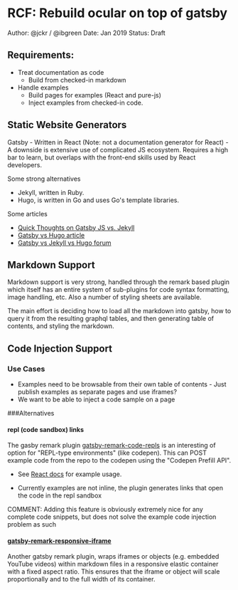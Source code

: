 # RCF: Rebuild ocular on top of gatsby

Author: @jckr / @ibgreen
Date: Jan 2019
Status: Draft


## Requirements:

* Treat documentation as code
    * Build from checked-in markdown
* Handle examples
    * Build pages for examples (React and pure-js)
    * Inject examples from checked-in code.


## Static Website Generators

Gatsby - Written in React (Note: not a documentation generator for React) - A downside is extensive use of complicated JS ecosystem. Requires a high bar to learn, but overlaps with the front-end skills used by React developers.

Some strong alternatives
- Jekyll, written in Ruby.
- Hugo, is written in Go and uses Go's template libraries.

Some articles
- [Quick Thoughts on Gatsby JS vs. Jekyll](https://medium.com/@ajkueterman/quick-thoughts-on-gatsby-js-vs-jekyll-c13c1337c24a)
- [Gatsby vs Hugo article](https://medium.freecodecamp.org/gatsby-vs-hugo-a-detailed-comparison-e78d94f640fc)
- [Gatsby vs Jekyll vs Hugo forum](https://www.reddit.com/r/FreeCodeCamp/comments/923js6/jekyll_vs_hugo_vs_gatsby/)


## Markdown Support

Markdown support is very strong, handled through the remark based plugin which itself has an entire system of sub-plugins for code syntax formatting, image handling, etc. Also a number of styling sheets are available.

The main effort is deciding how to load all the markdown into gatsby, how to query it from the resulting graphql tables, and then generating table of contents, and styling the markdown.


## Code Injection Support

### Use Cases

* Examples need to be browsable from their own table of contents - Just publish examples as separate pages and use iframes?
* We want to be able to inject a code sample on a page


###Alternatives

#### repl (code sandbox) links

The gasby remark plugin [gatsby-remark-code-repls](https://www.gatsbyjs.org/packages/gatsby-remark-code-repls/) is an interesting of option for "REPL-type environments" (like codepen). This can POST example code from the repo to the codepen using the "Codepen Prefill API".
* See [React docs](https://reactjs.org/docs/rendering-elements.html) for example usage.

* Currently examples are not inline, the plugin generates links that open the code in the repl sandbox

COMMENT: Adding this feature is obviously extremely nice for any complete code snippets, but does not solve the example code injection problem as such


#### [gatsby-remark-responsive-iframe](https://github.com/gatsbyjs/gatsby/tree/master/packages/gatsby-remark-responsive-iframe)

Another gatsby remark plugin, wraps iframes or objects (e.g. embedded YouTube videos) within markdown files in a responsive elastic container with a fixed aspect ratio. This ensures that the iframe or object will scale proportionally and to the full width of its container.
